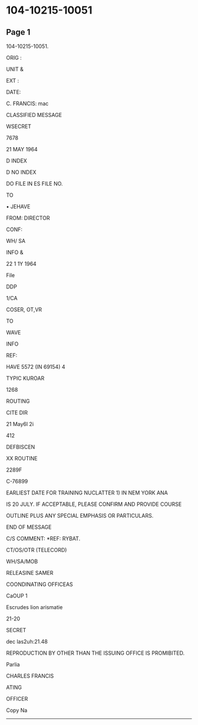 # 104-10215-10051

## Page 1

104-10215-10051.

ORIG :

UNIT &

EXT :

DATE:

C. FRANCIS: mac

CLASSIFIED MESSAGE

WSECRET

7678

21 MAY 1964

D INDEX

D NO INDEX

DO FILE IN ES FILE NO.

TO

• JEHAVE

FROM: DIRECTOR

CONF:

WH/ SA

INFO &

22 1 1Y 1964

File

DDP

1/CA

COSER, OT,VR

TO

WAVE

INFO

REF:

HAVE 5572 (IN 69154) 4

TYPIC KUROAR

1268

ROUTING

CITE DIR

21 May6l 2i

412

DEFBISCEN

XX ROUTINE

2289F

C-76899

EARLIEST DATE FOR TRAINING NUCLATTER 1) IN NEM YORK ANA

IS 20 JULY. IF ACCEPTABLE, PLEASE CONFIRM AND PROVIDE COURSE

OUTLINE PLUS ANY SPECIAL EMPHASIS OR PARTICULARS.

END OF MESSAGE

C/S COMMENT: *REF: RYBAT.

CT/OS/OTR (TELECORD)

WH/SA/MOB

RELEASINE SAMER

COONDINATING OFFICEAS

CaOUP 1

Escrudes lion arismatie

21-20

SECRET

dec las2uh:21.48

REPRODUCTION BY OTHER THAN THE ISSUING OFFICE IS PROMIBITED.

Parlia

CHARLES FRANCIS

ATING

OFFICER

Copy Na

---

